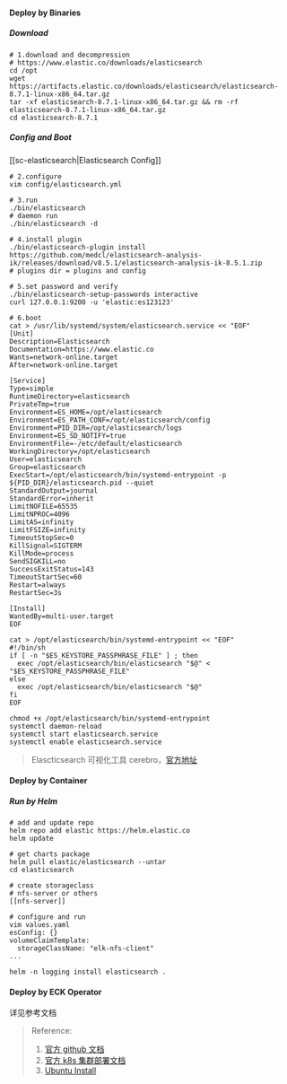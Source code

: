 #### Deploy by Binaries
##### Download
```shell
# 1.download and decompression
# https://www.elastic.co/downloads/elasticsearch
cd /opt
wget https://artifacts.elastic.co/downloads/elasticsearch/elasticsearch-8.7.1-linux-x86_64.tar.gz
tar -xf elasticsearch-8.7.1-linux-x86_64.tar.gz && rm -rf elasticsearch-8.7.1-linux-x86_64.tar.gz
cd elasticsearch-8.7.1
```

##### Config and Boot
[[sc-elasticsearch|Elasticsearch Config]]
```shell
# 2.configure
vim config/elasticsearch.yml

# 3.run 
./bin/elasticsearch
# daemon run
./bin/elasticsearch -d 

# 4.install plugin
./bin/elasticsearch-plugin install https://github.com/medcl/elasticsearch-analysis-ik/releases/download/v8.5.1/elasticsearch-analysis-ik-8.5.1.zip
# plugins dir = plugins and config

# 5.set password and verify
./bin/elasticsearch-setup-passwords interactive
curl 127.0.0.1:9200 -u 'elastic:es123123'

# 6.boot
cat > /usr/lib/systemd/system/elasticsearch.service << "EOF"
[Unit]
Description=Elasticsearch
Documentation=https://www.elastic.co
Wants=network-online.target
After=network-online.target

[Service]
Type=simple
RuntimeDirectory=elasticsearch
PrivateTmp=true
Environment=ES_HOME=/opt/elasticsearch
Environment=ES_PATH_CONF=/opt/elasticsearch/config
Environment=PID_DIR=/opt/elasticsearch/logs
Environment=ES_SD_NOTIFY=true
EnvironmentFile=-/etc/default/elasticsearch
WorkingDirectory=/opt/elasticsearch
User=elasticsearch
Group=elasticsearch
ExecStart=/opt/elasticsearch/bin/systemd-entrypoint -p ${PID_DIR}/elasticsearch.pid --quiet
StandardOutput=journal
StandardError=inherit
LimitNOFILE=65535
LimitNPROC=4096
LimitAS=infinity
LimitFSIZE=infinity
TimeoutStopSec=0
KillSignal=SIGTERM
KillMode=process
SendSIGKILL=no
SuccessExitStatus=143
TimeoutStartSec=60
Restart=always
RestartSec=3s

[Install]
WantedBy=multi-user.target
EOF

cat > /opt/elasticsearch/bin/systemd-entrypoint << "EOF"
#!/bin/sh
if [ -n "$ES_KEYSTORE_PASSPHRASE_FILE" ] ; then
  exec /opt/elasticsearch/bin/elasticsearch "$@" < "$ES_KEYSTORE_PASSPHRASE_FILE"
else
  exec /opt/elasticsearch/bin/elasticsearch "$@"
fi
EOF

chmod +x /opt/elasticsearch/bin/systemd-entrypoint   
systemctl daemon-reload
systemctl start elasticsearch.service
systemctl enable elasticsearch.service
```

>Elascticsearch 可视化工具 cerebro，[官方地址](https://github.com/lmenezes/cerebro)


#### Deploy by Container
##### Run by Helm
```shell
# add and update repo
helm repo add elastic https://helm.elastic.co
helm update

# get charts package
helm pull elastic/elasticsearch --untar
cd elasticsearch

# create storageclass
# nfs-server or others
[[nfs-server]]

# configure and run
vim values.yaml
esConfig: {}
volumeClaimTemplate:
  storageClassName: "elk-nfs-client"
...

helm -n logging install elasticsearch .

```


#### Deploy by ECK Operator
详见参考文档


>Reference:
> 1. [官方 github 文档](https://github.com/elastic/elasticsearch)
> 2. [官方 k8s 集群部署文档](https://www.elastic.co/downloads/elastic-cloud-kubernetes)
> 3. [Ubuntu Install](https://www.elastic.co/guide/en/elasticsearch/reference/8.7/deb.html)